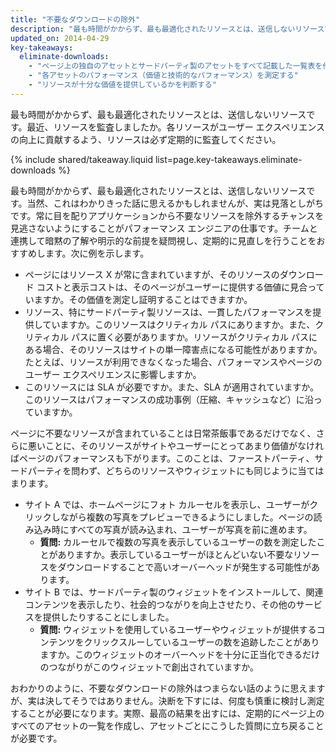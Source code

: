 ```yaml
---
title: "不要なダウンロードの除外"
description: "最も時間がかからず、最も最適化されたリソースとは、送信しないリソースです。最近、リソースを監査しましたか。各リソースがユーザー エクスペリエンスの向上に貢献するよう、リソースは必ず定期的に監査してください。"
updated_on: 2014-04-29
key-takeaways:
  eliminate-downloads:
    - "ページ上の独自のアセットとサードパーティ製のアセットをすべて記載した一覧表を作成する"
    - "各アセットのパフォーマンス（価値と技術的なパフォーマンス）を測定する"
    - "リソースが十分な価値を提供しているかを判断する"
---
```


<p class="intro">
  最も時間がかからず、最も最適化されたリソースとは、送信しないリソースです。最近、リソースを監査しましたか。各リソースがユーザー エクスペリエンスの向上に貢献するよう、リソースは必ず定期的に監査してください。
</p>



{% include shared/takeaway.liquid list=page.key-takeaways.eliminate-downloads %}

最も時間がかからず、最も最適化されたリソースとは、送信しないリソースです。当然、これはわかりきった話に思えるかもしれませんが、実は見落としがちです。常に目を配りアプリケーションから不要なリソースを除外するチャンスを見逃さないようにすることがパフォーマンス エンジニアの仕事です。チームと連携して暗黙の了解や明示的な前提を疑問視し、定期的に見直しを行うことをおすすめします。次に例を示します。

* ページにはリソース X が常に含まれていますが、そのリソースのダウンロード コストと表示コストは、そのページがユーザーに提供する価値に見合っていますか。その価値を測定し証明することはできますか。
* リソース、特にサードパーティ製リソースは、一貫したパフォーマンスを提供していますか。このリソースはクリティカル パスにありますか。また、クリティカル パスに置く必要がありますか。リソースがクリティカル パスにある場合、そのリソースはサイトの単一障害点になる可能性がありますか。たとえば、リソースが利用できなくなった場合、パフォーマンスやページのユーザー エクスペリエンスに影響しますか。
* このリソースには SLA が必要ですか。また、SLA が適用されていますか。このリソースはパフォーマンスの成功事例（圧縮、キャッシュなど）に沿っていますか。

ページに不要なリソースが含まれていることは日常茶飯事であるだけでなく、さらに悪いことに、そのリソースがサイトやユーザーにとってあまり価値がなければページのパフォーマンスも下がります。このことは、ファーストパーティ、サードパーティを問わず、どちらのリソースやウィジェットにも同じように当てはまります。

* サイト A では、ホームページにフォト カルーセルを表示し、ユーザーがクリックしながら複数の写真をプレビューできるようにしました。ページの読み込み時にすべての写真が読み込まれ、ユーザーが写真を前に進めます。
    * **質問:** カルーセルで複数の写真を表示しているユーザーの数を測定したことがありますか。表示しているユーザーがほとんどいない不要なリソースをダウンロードすることで高いオーバーヘッドが発生する可能性があります。
* サイト B では、サードパーティ製のウィジェットをインストールして、関連コンテンツを表示したり、社会的つながりを向上させたり、その他のサービスを提供したりすることにしました。
    * **質問:** ウィジェットを使用しているユーザーやウィジェットが提供するコンテンツをクリックスルーしているユーザーの数を追跡したことがありますか。このウィジェットのオーバーヘッドを十分に正当化できるだけのつながりがこのウィジェットで創出されていますか。

おわかりのように、不要なダウンロードの除外はつまらない話のように思えますが、実は決してそうではありません。決断を下すには、何度も慎重に検討し測定することが必要になります。実際、最高の結果を出すには、定期的にページ上のすべてのアセットの一覧を作成し、アセットごとにこうした質問に立ち戻ることが必要です。



